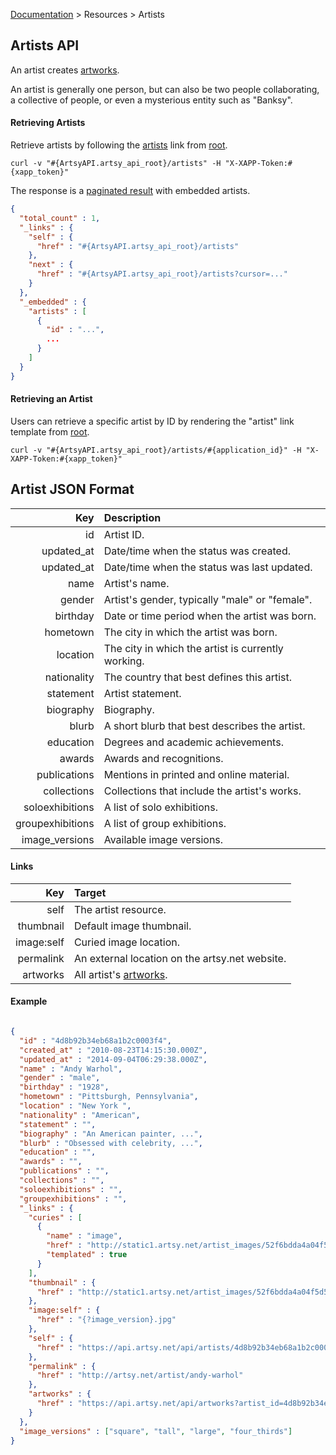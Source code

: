 [Documentation](/docs) &gt; Resources &gt; Artists

## Artists API

An artist creates [artworks](/docs/artworks).

An artist is generally one person, but can also be two people collaborating, a collective of people, or even a mysterious entity such as "Banksy".

#### Retrieving Artists

Retrieve artists by following the [artists](#{ArtsyAPI.artsy_api_root}/artists) link from [root](#{ArtsyAPI.artsy_api_root}).

```
curl -v "#{ArtsyAPI.artsy_api_root}/artists" -H "X-XAPP-Token:#{xapp_token}"
```

The response is a [paginated result](/docs/pagination) with embedded artists.

``` json
{
  "total_count" : 1,
  "_links" : {
    "self" : {
      "href" : "#{ArtsyAPI.artsy_api_root}/artists"
    },
    "next" : {
      "href" : "#{ArtsyAPI.artsy_api_root}/artists?cursor=..."
    }
  },
  "_embedded" : {
    "artists" : [
      {
        "id" : "...",
        ...
      }
    ]
  }
}
```

#### Retrieving an Artist

Users can retrieve a specific artist by ID by rendering the "artist" link template from [root](#{ArtsyAPI.artsy_api_root}).

```
curl -v "#{ArtsyAPI.artsy_api_root}/artists/#{application_id}" -H "X-XAPP-Token:#{xapp_token}"
```

## Artist JSON Format

Key              | Description                                        |
----------------:|:---------------------------------------------------|
id               | Artist ID.                                         |
updated_at       | Date/time when the status was created.             |
updated_at       | Date/time when the status was last updated.        |
name             | Artist's name.                                     |
gender           | Artist's gender, typically "male" or "female".     |
birthday         | Date or time period when the artist was born.      |
hometown         | The city in which the artist was born.             |
location         | The city in which the artist is currently working. |
nationality      | The country that best defines this artist.         |
statement        | Artist statement.                                  |
biography        | Biography.                                         |
blurb            | A short blurb that best describes the artist.      |
education        | Degrees and academic achievements.                 |
awards           | Awards and recognitions.                           |
publications     | Mentions in printed and online material.           |
collections      | Collections that include the artist\'s works.      |
soloexhibitions  | A list of solo exhibitions.                        |
groupexhibitions | A list of group exhibitions.                       |
image_versions   | Available image versions.                          |

#### Links

Key        | Target                                          |
----------:|:------------------------------------------------|
self       | The artist resource.                            |
thumbnail  | Default image thumbnail.                        |
image:self | Curied image location.                          |
permalink  | An external location on the artsy.net website.  |
artworks   | All artist's [artworks](/docs/artworks).        |

#### Example

``` json

{
  "id" : "4d8b92b34eb68a1b2c0003f4",
  "created_at" : "2010-08-23T14:15:30.000Z",
  "updated_at" : "2014-09-04T06:29:38.000Z",
  "name" : "Andy Warhol",
  "gender" : "male",
  "birthday" : "1928",
  "hometown" : "Pittsburgh, Pennsylvania",
  "location" : "New York ",
  "nationality" : "American",
  "statement" : "",
  "biography" : "An American painter, ...",
  "blurb" : "Obsessed with celebrity, ...",
  "education" : "",
  "awards" : "",
  "publications" : "",
  "collections" : "",
  "soloexhibitions" : "",
  "groupexhibitions" : "",
  "_links" : {
    "curies" : [
      {
        "name" : "image",
        "href" : "http://static1.artsy.net/artist_images/52f6bdda4a04f5d504f69b03/1/{?rel}",
        "templated" : true
      }
    ],
    "thumbnail" : {
      "href" : "http://static1.artsy.net/artist_images/52f6bdda4a04f5d504f69b03/1/four_thirds.jpg"
    },
    "image:self" : {
      "href" : "{?image_version}.jpg"
    },
    "self" : {
      "href" : "https://api.artsy.net/api/artists/4d8b92b34eb68a1b2c0003f4"
    },
    "permalink" : {
      "href" : "http://artsy.net/artist/andy-warhol"
    },
    "artworks" : {
      "href" : "https://api.artsy.net/api/artworks?artist_id=4d8b92b34eb68a1b2c0003f4&public=true"
    }
  },
  "image_versions" : ["square", "tall", "large", "four_thirds"]
}
```
